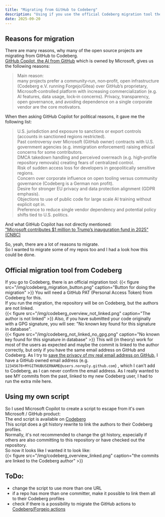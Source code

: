 ```yaml
---
title: "Migrating from GitHub to Codeberg"
description: "Using if you use the official Codeberg migration tool the authors are not linked. so this script does a git history rewrite to link the authors to their Codeberg profiles."
date: 2025-09-20
---
```


## Reasons for migration
There are many reasons, why many of the open source projects are migrating from GitHub to Codeberg.  
[GitHub Copilot, the AI from GitHub](https://github.com/copilot/) which is owned by Microsoft, gives us the following reasons:
>Main reason:  
many projects prefer a community‑run, non‑profit, open infrastructure (Codeberg e.V. running Forgejo/Gitea) over GitHub’s proprietary, Microsoft‑controlled platform with increasing commercialization (e.g. AI features, data usage, lock‑in concerns). Privacy, transparency, open governance, and avoiding dependence on a single corporate vendor are the core motivators.

When then asking GitHub Copilot for political reasons, it gave me the following list:
> U.S. jurisdiction and exposure to sanctions or export controls (accounts in sanctioned regions restricted).  
> Past controversy over Microsoft (GitHub owner) contracts with U.S. government agencies (e.g. immigration enforcement) raising ethical concerns for some contributors.  
> DMCA takedown handling and perceived overreach (e.g. high‑profile repository removals) creating fears of centralized control.  
> Risk of sudden access loss for developers in geopolitically sensitive regions.  
> Concern over corporate influence on open tooling versus community governance (Codeberg is a German non profit).  
> Desire for stronger EU privacy and data protection alignment (GDPR emphasis).  
> Objections to use of public code for large scale AI training without explicit opt in.  
> Preference to reduce single vendor dependency and potential policy shifts tied to U.S. politics.

And what GitHub Copilot has not directly mentioned:  
["Microsoft contributes $1 million to Trump’s inauguration fund in 2025" (CNBC)](https://www.cnbc.com/2025/01/09/microsoft-contributes-1-million-to-trumps-inauguration-fund.html)   
  
So, yeah, there are a lot of reasons to migrate.    
So I wanted to migrate some of my repos too and I had a look how this could be done.  

## Official migration tool from Codeberg
If you go to Codeberg, there is an official migration tool:
{{< figure src="/img/codeberg_migration_button.png" caption="Button for doing the migration"  >}}
You will need a GitHub PAT (Personal Access Token) from Codeberg for this.  
If you run the migration, the repository will be on Codeberg, but the authors are not linked.  
{{< figure src="/img/codeberg_overview_not_linked.png" caption="The author is not linked"  >}}
Also, if you have submitted your code originally with a GPG signature, you will see: "No known key found for this signature in database".  
{{< figure src="/img/codeberg_not_linked_no_gpg.png" caption="No known key found for this signature in database"  >}}
This will (in theory) work for most of the users as expected and maybe the commit is linked to the author correctly, but only if you have the same email address on GitHub and Codeberg.
As I try to [save the privacy of my real email address on GitHub](https://docs.github.com/en/account-and-profile/how-tos/setting-up-and-managing-your-personal-account-on-github/managing-email-preferences/setting-your-commit-email-address#setting-your-commit-email-address-on-github), I have a GitHub owned email address (e.g. `12345678+MYGITHUBUSERNAME@users.noreply.github.com`) , which I can't add to Codeberg, as I can never confirm the email address.
As I really wanted to see MY commits from the past, linked to my new Codeberg user, I had to run the extra mile here.

## Using my own script
So I used Microsoft Copilot to create a script to escape from it's own Microsoft / GitHub product:  
The end script is available on [Codeberg](https://codeberg.org/joergi/migrate_github_repo_to_codeberg)  
This script does a git history rewrite to link the authors to their Codeberg profiles.  
Normally, it's not recommended to change the git history, especially if others are also committing to this repository or have checked out the repository.    
So now it looks like I wanted it to look like:  
{{< figure src="/img/codeberg_overview_linked.png" caption="the commits are linked to the Codeberg author"  >}}

## ToDo:
- change the script to use more than one URL
- if a repo has more than one committer, make it possible to link them all to their Codeberg profiles
- check if there is a possibility to migrate the GitHub actions to [Codeberg/Forgejo actions](https://docs.codeberg.org/ci/actions/)
